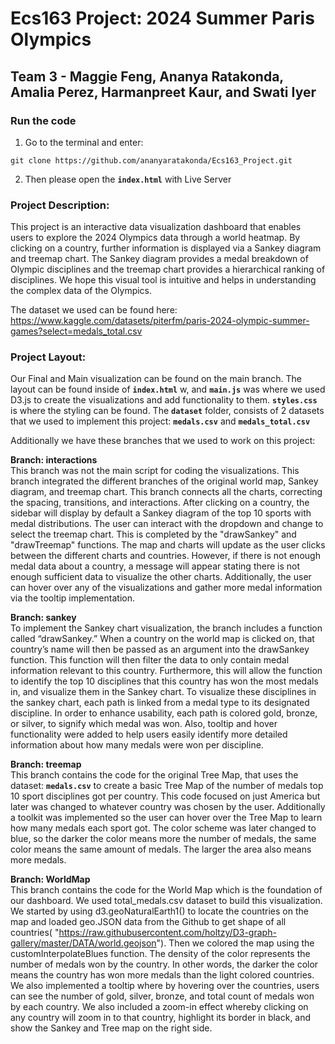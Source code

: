 # Ecs163 Project: 2024 Summer Paris Olympics
## Team 3 - Maggie Feng, Ananya Ratakonda, Amalia Perez, Harmanpreet Kaur, and Swati Iyer

### Run the code 
1. Go to the terminal and enter: 
```
git clone https://github.com/ananyaratakonda/Ecs163_Project.git
```
2. Then please open the **`index.html`** with Live Server

### Project Description:  
This project is an interactive data visualization dashboard that enables users to explore the 2024 Olympics data through a world heatmap. By clicking on a country, further information is displayed via a Sankey diagram and treemap chart. The Sankey diagram provides a medal breakdown of Olympic disciplines and the treemap chart provides a hierarchical ranking of disciplines. We hope this visual tool is intuitive and helps in understanding the complex data of the Olympics.  

The dataset we used can be found here: https://www.kaggle.com/datasets/piterfm/paris-2024-olympic-summer-games?select=medals_total.csv
### Project Layout:  
Our Final and Main visualization can be found on the main branch. The layout can be found inside of **`index.html`** w, and **`main.js`** was where we used D3.js to create the visualizations and add functionality to them. **`styles.css`** is where the styling can be found. The **`dataset`** folder, consists of 2 datasets that we used to implement this project: **`medals.csv`** and **`medals_total.csv`**

Additionally we have these branches that we used to work on this project: 

**Branch: interactions**  
This branch was not the main script for coding the visualizations. This branch integrated the different branches of the original world map, Sankey diagram, and treemap chart. This branch connects all the charts, correcting the spacing, transitions, and interactions. After clicking on a country, the sidebar will display by default a Sankey diagram of the top 10 sports with medal distributions. The user can interact with the dropdown and change to select the treemap chart. This is completed by the "drawSankey" and "drawTreemap" functions. The map and charts will update as the user clicks between the different charts and countries. However, if there is not enough medal data about a country, a message will appear stating there is not enough sufficient data to visualize the other charts. Additionally, the user can hover over any of the visualizations and gather more medal information via the tooltip implementation.

**Branch: sankey**  
To implement the Sankey chart visualization, the branch includes a function called “drawSankey.” When a country on the world map is clicked on, that country’s name will then be passed as an argument into the drawSankey function. This function will then filter the data to only contain medal information relevant to this country. Furthermore, this will allow the function to identify the top 10 disciplines that this country has won the most medals in, and visualize them in the Sankey chart. To visualize these disciplines in the sankey chart, each path is linked from a medal type to its designated discipline. In order to enhance usability, each path is colored gold, bronze, or silver, to signify which medal was won. Also, tooltip and hover functionality were added to help users easily identify more detailed information about how many medals were won per discipline.

**Branch: treemap**   
This branch contains the code for the original Tree Map, that uses the dataset: **`medals.csv`** to create a basic Tree Map of the number of medals top 10 sport disciplines got per country. This code focused on just America but later was changed to whatever country was chosen by the user. Additionally a toolkit was implemented so the user can hover over the Tree Map to learn how many medals each sport got. The color scheme was later changed to blue, so the darker the color means more the number of medals, the same color means the same amount of medals. The larger the area also means more medals. 

**Branch: WorldMap**  
This branch contains the code for the World Map which is the foundation of our dashboard. We used total_medals.csv dataset to build this visualization. We started by using d3.geoNaturalEarth1() to locate the countries on the map and loaded geo.JSON data from the Github to get shape of all countries( "https://raw.githubusercontent.com/holtzy/D3-graph-gallery/master/DATA/world.geojson"). Then we colored the map using the customInterpolateBlues function. The density of the color represents the number of medals won by the country. In other words, the darker the color means the country has won more medals than the light colored countries. We also implemented a tooltip where by hovering over the countries, users can see the number of gold, silver, bronze, and total count of medals won by each country. We also included a zoom-in effect whereby clicking on any country will zoom in to that country, highlight its border in black, and show the Sankey and Tree map on the right side. 
